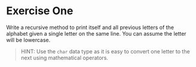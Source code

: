 # Exercise One

Write a recursive method to print itself and all previous letters of the alphabet given a single letter on the same line. You can assume the letter will be lowercase.

> HINT: Use the `char` data type as it is easy to convert one letter to the next using mathematical operators.